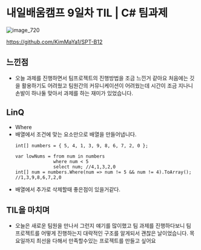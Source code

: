 # 내일배움캠프 9일차 TIL | C# 팀과제

![image_720](https://github.com/KimMaYa1/NBC/assets/141565207/e84deae9-27a9-4728-a617-7bc512f9d10b)

<htr>https://github.com/KimMaYa1/SPT-B12

## 느낀점

- 오늘 과제를 진행하면서 팀프로젝트의 진행방법을 조금 느낀거 같아요
  처음에는 깃을 활용하기도 어려웠고 팀원간의 커뮤니케이션이 어려웠는데 시간이 조금 지나니 손발이 하나둘 맞아서 과제를 하는 재미가 있었습니다.

## LinQ

- Where
 - 배열에서 조건에 맞는 요소만으로 배열을 만들어냅니다.
    ``` 
    int[] numbers = { 5, 4, 1, 3, 9, 8, 6, 7, 2, 0 };

    var lowNums = from num in numbers
                  where num < 5
                  select num; //4,1,3,2,0
    int[] num = numbers.Where(num => num != 5 && num != 4).ToArray();   //1,3,9,8,6,7,2,0
    ``` 
 - 배열에서 추가로 삭제할때 좋은점이 있을거같다.

## TIL을 마치며

- 오늘은 새로운 팀원을 만나서 그런지 얘기를 많이했고 팀 과제를 진행하다보니 팀 프로젝트를 어떻게 진행하는지 대략적인 구조를 알게되서 괜찮은 날이었습니다.
  목요일까지 최선을 다해서 만족할수있는 프로젝트를 만들고 싶어요